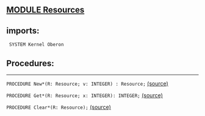 
## [MODULE Resources](https://github.com/io-core/Mod/blob/main/Resources.Mod)

## imports:
` SYSTEM Kernel Oberon`
## Procedures:
---

`PROCEDURE New*(R: Resource; v: INTEGER) : Resource;` [(source)](https://github.com/io-core/Mod/blob/main/Resources.Mod#L11)


`PROCEDURE Get*(R: Resource; x: INTEGER): INTEGER;` [(source)](https://github.com/io-core/Mod/blob/main/Resources.Mod#L21)


`PROCEDURE Clear*(R: Resource);` [(source)](https://github.com/io-core/Mod/blob/main/Resources.Mod#L32)

